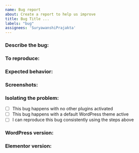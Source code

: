 ```yaml
---
name: Bug report
about: Create a report to help us improve
title: Bug Title ...
labels: "bug"
assignees: 'SuryawanshiPrajakta'
---
```


### Describe the bug:
<!-- A clear and concise description of what the bug is, using ISBAT format "I should be able to..." -->

### To reproduce:
<!-- Steps to reproduce the behavior: -->

<!--
1. Go to '...'
2. Click on '....'
3. Scroll down to '....'
4. See error
-->

### Expected behavior:
<!-- A clear and concise description of what you expected to happen. -->

### Screenshots:
<!-- If applicable, add screenshots to help explain your problem. -->

### Isolating the problem:
<!-- Mark completed items with an [x]. -->

- [ ] This bug happens with no other plugins activated
- [ ] This bug happens with a default WordPress theme active
- [ ] I can reproduce this bug consistently using the steps above

### WordPress version:
<!-- What version of WordPress are you using? -->

### Elementor version:
<!-- if applicable -->
